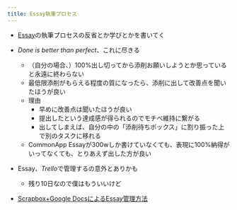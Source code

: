 ```yaml
---
title: Essay執筆プロセス
---
```


* [Essay](Essay.md)の執筆プロセスの反省とか学びとかを書いてく

* *Done is better than perfect*、これに尽きる
  
  * （自分の場合、）100%出し切ってから添削お願いしようとか思っていると永遠に終わらない
  * 最低限添削がもらえる程度の質になったら、添削に出して改善点を聞いたほうが良い
  * 理由
    * 早めに改善点は聞いたほうが良い
    * 提出したという達成感が得られるのでモチベ維持に繋がる
    * 出してしまえば、自分の中の「添削待ちボックス」に割り振った上で別のタスクに移れる
  * CommonApp Essayが300wしか書けていなくても、表現に100%納得がいってなくても、とりあえず出した方が良い
* Essay、*Trello*で管理するの意外とありかも
  
  * 残り10日なので僕はもういいけど
* [Scrapbox+Google DocsによるEssay管理方法](Scrapbox+Google%20Docs%E3%81%AB%E3%82%88%E3%82%8BEssay%E7%AE%A1%E7%90%86%E6%96%B9%E6%B3%95.md)
